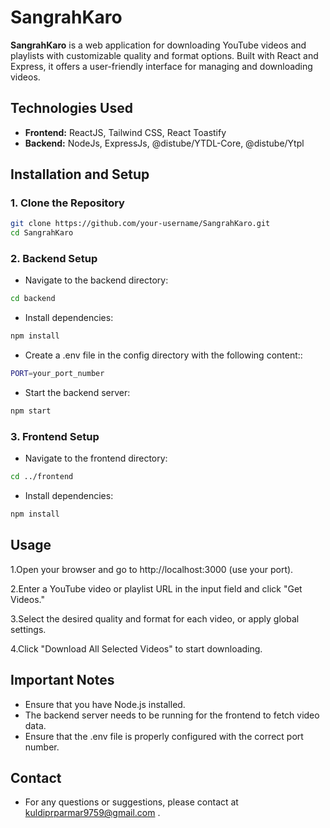 # SangrahKaro

**SangrahKaro** is a web application for downloading YouTube videos and playlists with customizable quality and format options. Built with React and Express, it offers a user-friendly interface for managing and downloading videos.

## Technologies Used

- **Frontend:** ReactJS, Tailwind CSS, React Toastify
- **Backend:** NodeJs, ExpressJs, @distube/YTDL-Core, @distube/Ytpl

## Installation and Setup

### 1. Clone the Repository

```bash
git clone https://github.com/your-username/SangrahKaro.git
cd SangrahKaro
```

### 2. Backend Setup
- Navigate to the backend directory:

```bash
cd backend
```
- Install dependencies:

```bash
npm install
```
- Create a .env file in the config directory with the following content::

```bash
PORT=your_port_number
```

- Start the backend server:

```bash
npm start
```

### 3. Frontend Setup

- Navigate to the frontend directory:

```bash
cd ../frontend
```
- Install dependencies:

```bash
npm install
```



## Usage
1.Open your browser and go to http://localhost:3000  (use your port).  

2.Enter a YouTube video or playlist URL in the input field and click "Get Videos."  

3.Select the desired quality and format for each video, or apply global settings.  

4.Click "Download All Selected Videos" to start downloading.  


## Important Notes

- Ensure that you have Node.js installed.
- The backend server needs to be running for the frontend to fetch video data.
- Ensure that the .env file is properly configured with the correct port number.

## Contact

- For any questions or suggestions, please contact at kuldiprparmar9759@gmail.com .

